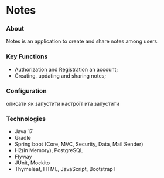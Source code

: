 # **Notes**
### **About**
Notes is an application to create and share notes among users. 

### **Key Functions**
- Authorization and Registration an acсount;
- Creating, updating and sharing notes;

### **Сonfiguration**
описати як запустити настроїт ита запустити 

### **Technologies**
- Java 17
- Gradle
- Spring boot (Core, MVC, Security, Data, Mail Sender)
- H2(in Memory), PostgreSQL
- Flyway 
- JUnit, Mockito
- Thymeleaf, HTML, JavaScript, Bootstrap
l

